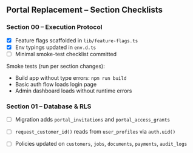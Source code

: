 ## Portal Replacement – Section Checklists

### Section 00 – Execution Protocol
- [x] Feature flags scaffolded in `lib/feature-flags.ts`
- [x] Env typings updated in `env.d.ts`
- [ ] Minimal smoke-test checklist committed

Smoke tests (run per section changes):
- Build app without type errors: `npm run build`
- Basic auth flow loads login page
- Admin dashboard loads without runtime errors

### Section 01 – Database & RLS
- [ ] Migration adds `portal_invitations` and `portal_access_grants`
- [ ] `request_customer_id()` reads from `user_profiles` via `auth.uid()`
- [ ] Policies updated on `customers`, `jobs`, `documents`, `payments`, `audit_logs`


